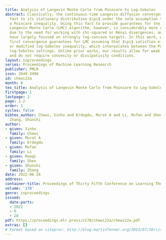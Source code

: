 ```yaml
---
title: Analysis of Langevin Monte Carlo from Poincare to Log-Sobolev
abstract: Classically, the continuous-time Langevin diffusion converges exponentially
  fast to its stationary distribution $\pi$ under the sole assumption that $\pi$ satisfies
  a Poincaré inequality. Using this fact to provide guarantees for the discrete-time
  Langevin Monte Carlo (LMC) algorithm, however, is considerably more challenging
  due to the need for working with chi-squared or Rényi divergences, and prior works
  have largely focused on strongly log-concave targets. In this work, we provide the
  first convergence guarantees for LMC assuming that $\pi$ satisfies either a Latał{}a–Oleszkiewicz
  or modified log-Sobolev inequality, which interpolates between the Poincaré and
  log-Sobolev settings. Unlike prior works, our results allow for weak smoothness
  and do not require convexity or dissipativity conditions.
layout: inproceedings
series: Proceedings of Machine Learning Research
publisher: PMLR
issn: 2640-3498
id: chewi22a
month: 0
tex_title: Analysis of Langevin Monte Carlo from Poincare to Log-Sobolev
firstpage: 1
lastpage: 2
page: 1-2
order: 1
cycles: false
bibtex_author: Chewi, Sinho and Erdogdu, Murat A and Li, Mufan and Shen, Ruoqi and
  Zhang, Shunshi
author:
- given: Sinho
  family: Chewi
- given: Murat A
  family: Erdogdu
- given: Mufan
  family: Li
- given: Ruoqi
  family: Shen
- given: Shunshi
  family: Zhang
date: 2022-06-28
address:
container-title: Proceedings of Thirty Fifth Conference on Learning Theory
volume: '178'
genre: inproceedings
issued:
  date-parts:
  - 2022
  - 6
  - 28
pdf: https://proceedings.mlr.press/v178/chewi22a/chewi22a.pdf
extras: []
# Format based on citeproc: http://blog.martinfenner.org/2013/07/30/citeproc-yaml-for-bibliographies/
---
```

